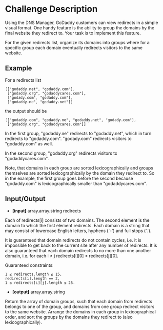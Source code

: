 # Challenge Description

Using the DNS Manager, GoDaddy customers can view redirects in a simple visual format. One handy feature is the ability to group the domains by the final website they redirect to. Your task is to implement this feature.

For the given redirects list, organize its domains into groups where for a specific group each domain eventually redirects visitors to the same website.


## Example

For a redirects list

```
[["godaddy.net", "godaddy.com"], 
 ["godaddy.org", "godaddycares.com"], 
 ["godady.com", "godaddy.com"],
 ["godaddy.ne", "godaddy.net"]]
```
 
the output should be

```
[["godaddy.com", "godaddy.ne", "godaddy.net", "godady.com"], 
 ["godaddy.org", "godaddycares.com"]]
```
 
In the first group, "godaddy.ne" redirects to "godaddy.net", which in turn redirects to "godaddy.com". "godady.com" redirects visitors to "godaddy.com" as well.

In the second group, "godaddy.org" redirects visitors to "godaddycares.com".

Note, that domains in each group are sorted lexicographically and groups themselves are sorted lexicographically by the domain they redirect to. So in the example, the first group goes before the second because "godaddy.com" is lexicographically smaller than "godaddycares.com".


## Input/Output

* **[input]** array.array.string redirects

Each of redirects[i] consists of two domains. The second element is the domain to which the first element redirects. Each domain is a string that may consist of lowercase English letters, hyphens ('-') and full stops ('.').

It is guaranteed that domain redirects do not contain cycles, i.e. it is impossible to get back to the current site after any number of redirects. It is also guaranteed that each domain redirects to no more than one another domain, i.e. for each i ≠ j redirects[i][0] ≠ redirects[j][0].

Guaranteed constraints:
``` 
1 ≤ redirects.length ≤ 15,
redirects[i].length == 2,
1 ≤ redirects[i][j].length ≤ 25.
```

* **[output]** array.array.string

Return the array of domain groups, such that each domain from redirects belongs to one of the group, and domains from one group redirect visitors to the same website. Arrange the domains in each group in lexicographical order, and sort the groups by the domains they redirect to (also lexicographically).